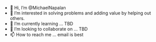 - 👋 Hi, I’m @MichaelNapalan
- 👀 I’m interested in solving problems and adding value by helping out others.
- 🌱 I’m currently learning ... TBD
- 💞️ I’m looking to collaborate on ... TBD
- 📫 How to reach me ... email is best

<!---
MichaelNapalan/MichaelNapalan is a ✨ special ✨ repository because its `README.md` (this file) appears on your GitHub profile.
You can click the Preview link to take a look at your changes.
--->
